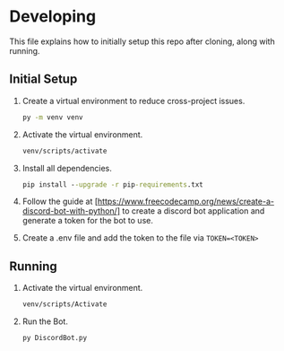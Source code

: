 # Developing

This file explains how to initially setup this repo after cloning, along with
running.

## Initial Setup

1. Create a virtual environment to reduce cross-project issues.

    ```cmd
    py -m venv venv
    ```

2. Activate the virtual environment.

    ```cmd
    venv/scripts/activate
    ```

3. Install all dependencies.

    ```cmd
    pip install --upgrade -r pip-requirements.txt
    ```

4. Follow the guide at [https://www.freecodecamp.org/news/create-a-discord-bot-with-python/]
to create a discord bot application and generate a token for the bot to use.

5. Create a .env file and add the token to the file via ```TOKEN=<TOKEN>```

## Running

1. Activate the virtual environment.

    ```cmd
    venv/scripts/Activate
    ```

2. Run the Bot.

    ```cmd
    py DiscordBot.py
    ```
